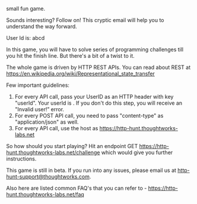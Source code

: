 small fun game.

Sounds interesting? Follow on! This cryptic email will help you to understand the way forward.

User Id is: abcd

In this game, you will have to solve series of programming challenges till you hit the finish line. But there's a bit of a twist to it.

The whole game is driven by HTTP REST APIs. You can read about REST at https://en.wikipedia.org/wiki/Representational_state_transfer

Few important guidelines:
1. For every API call, pass your UserID as an HTTP header with key "userId". Your userId is <abcd>. If you don't do this step, you will receive an "Invalid user!” error.
2. For every POST API call, you need to pass "content-type" as "application/json" as well.
3. For every API call, use the host as https://http-hunt.thoughtworks-labs.net

So how should you start playing?
Hit an endpoint GET https://http-hunt.thoughtworks-labs.net/challenge which would give you further instructions.

This game is still in beta. If you run into any issues, please email us at http-hunt-support@thoughtworks.com.

Also here are listed common FAQ's that you can refer to - https://http-hunt.thoughtworks-labs.net/faq
